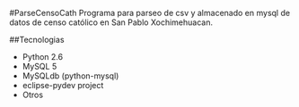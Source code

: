 #ParseCensoCath
Programa para parseo de csv y almacenado en mysql de datos de censo católico en San Pablo Xochimehuacan.

##Tecnologias
 - Python 2.6
 - MySQL 5
 - MySQLdb (python-mysql)
 - eclipse-pydev project
 - Otros

